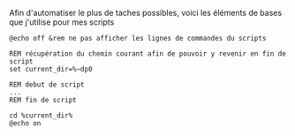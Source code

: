 ﻿
Afin d'automatiser le plus de taches possibles, voici les éléments de bases que j'utilise pour mes scripts

``` batch
@echo off &rem ne pas afficher les lignes de commandes du scripts

REM récupération du chemin courant afin de pouvoir y revenir en fin de script
set current_dir=%~dp0

REM debut de script
...
REM fin de script

cd %current_dir%
@echo on
````
